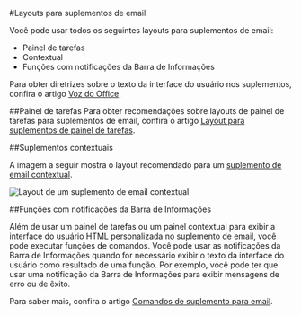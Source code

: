 #<a name="layouts-for-mail-add-ins"></a>Layouts para suplementos de email

Você pode usar todos os seguintes layouts para suplementos de email:

- Painel de tarefas
- Contextual
- Funções com notificações da Barra de Informações

Para obter diretrizes sobre o texto da interface do usuário nos suplementos, confira o artigo [Voz do Office](https://msdn.microsoft.com/en-us/library/office/mt484351.aspx).

##<a name="task-pane"></a>Painel de tarefas
 Para obter recomendações sobre layouts de painel de tarefas para suplementos de email, confira o artigo [Layout para suplementos de painel de tarefas](layout-for-task-pane-add-ins.md).


##<a name="contextual-add-ins"></a>Suplementos contextuais

A imagem a seguir mostra o layout recomendado para um [suplemento de email contextual](https://msdn.microsoft.com/EN-US/library/office/dn893542.aspx).

![Layout de um suplemento de email contextual](../../../images/mail-add-in-contextual-card.png)

##<a name="functions-with-infobar-notifications"></a>Funções com notificações da Barra de Informações

Além de usar um painel de tarefas ou um painel contextual para exibir a interface do usuário HTML personalizada no suplemento de email, você pode executar funções de comandos. Você pode usar as notificações da Barra de Informações quando for necessário exibir o texto da interface do usuário como resultado de uma função. Por exemplo, você pode ter que usar uma notificação da Barra de Informações para exibir mensagens de erro ou de êxito. 

Para saber mais, confira o artigo [Comandos de suplemento para email](https://msdn.microsoft.com/EN-US/library/office/mt267546.aspx). 



